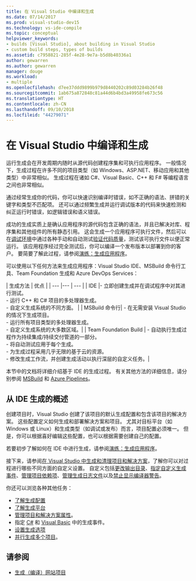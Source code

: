 ```yaml
---
title: 在 Visual Studio 中编译和生成
ms.date: 07/14/2017
ms.prod: visual-studio-dev15
ms.technology: vs-ide-compile
ms.topic: conceptual
helpviewer_keywords:
- builds [Visual Studio], about building in Visual Studio
- custom build steps, types of builds
ms.assetid: c7958821-285f-4e28-9e7a-b5d8b40336a1
author: gewarren
ms.author: gewarren
manager: douge
ms.workload:
- multiple
ms.openlocfilehash: d7ee37ddd9899b979d8440202c89d03284b26f48
ms.sourcegitcommit: 1ab675a872848c81a44d6b4bd3a49958fe673c56
ms.translationtype: HT
ms.contentlocale: zh-CN
ms.lasthandoff: 09/10/2018
ms.locfileid: "44279071"
---
```

# <a name="compile-and-build-in-visual-studio"></a>在 Visual Studio 中编译和生成

运行生成会在开发周期内随时从源代码创建程序集和可执行应用程序。 一般情况下，生成过程在许多不同的项目类型（如 Windows、ASP.NET、移动应用和其他类型）中非常相似。 生成过程在诸如 C#、Visual Basic、C++ 和 F# 等编程语言之间也非常相似。

通过经常生成你的代码，你可以快速识别编译时错误，如不正确的语法、拼错的关键字和类型不匹配项。 还可以通过频繁生成并运行调试版本的代码来快速检测和纠正运行时错误，如逻辑错误和语义错误。

成功的生成实质上是确认应用程序的源代码包含正确的语法，并且已解决对库、程序集和其他组件的所有静态引用。 这会生成一个应用程序可执行文件，然后可以在[调试环境](../debugger/index.md)中通过各种手动和自动测试[验证代码质量](../test/improve-code-quality.md)，测试该可执行文件以便正常运行。 该应用程序经过完全测试后，你可以编译一个发布版本以部署到你的客户。 要简要了解此过程，请参阅[演练：生成应用程序](../ide/walkthrough-building-an-application.md)。

可以使用以下任何方法来生成应用程序：Visual Studio IDE、MSBuild 命令行工具、Team Foundation 生成和 Azure DevOps Services：

| 生成方法 | 优点 |
| --- |--- | --- |
| IDE |- 立即创建生成并在调试程序中对其进行测试。<br />- 运行 C++ 和 C# 项目的多处理器生成。<br />- 自定义生成系统的不同方面。 |
| MSBuild 命令行| - 在无需安装 Visual Studio 的情况下生成项目。<br />- 运行所有项目类型的多处理器生成。<br />- 自定义生成系统的大多数区域。|
| Team Foundation Build | - 自动执行生成过程作为持续集成/持续交付管道的一部分。<br />- 将自动测试应用于每个生成。<br />- 为生成过程采用几乎无限的基于云的资源。<br />- 修改生成工作流，并创建生成活动以执行深层的自定义任务。|

本节中的文档将详细介绍基于 IDE 的生成过程。 有关其他方法的详细信息，请分别参阅 [MSBuild](../msbuild/msbuild.md) 和 [Azure Pipelines](/azure/devops/pipelines/index?view=vsts)。

## <a name="overview-of-building-from-the-ide"></a>从 IDE 生成的概述

创建项目时，Visual Studio 创建了该项目的默认生成配置和包含该项目的解决方案。  这些配置定义如何生成和部署解决方案和项目。 尤其对目标平台（如 Windows 或 Linux）和生成类型（如调试或发布）而言，项目配置必须唯一。 但是，你可以根据喜好编辑这些配置，也可以根据需要创建自己的配置。

若要初步了解如何在 IDE 中进行生成，请参阅[演练：生成应用程序](walkthrough-building-an-application.md)。

接下来，请参阅[在 Visual Studio 中生成和清理项目和解决方案](building-and-cleaning-projects-and-solutions-in-visual-studio.md)，了解你可以对过程进行哪些不同方面的自定义设置。 自定义包括[更改输出目录](how-to-change-the-build-output-directory.md)、[指定自定义生成事件](specifying-custom-build-events-in-visual-studio.md)、[管理项目依赖项](how-to-create-and-remove-project-dependencies.md)、[管理生成日志文件](how-to-view-save-and-configure-build-log-files.md)以及[禁止显示编译器警告](how-to-suppress-compiler-warnings.md)。

你还可以浏览各种其他任务：
- [了解生成配置](understanding-build-configurations.md)
- [了解生成平台](understanding-build-platforms.md)
- [管理项目和解决方案属性](managing-project-and-solution-properties.md)。
- 指定 [C#](how-to-specify-build-events-csharp.md) 和 [Visual Basic](how-to-specify-build-events-visual-basic.md) 中的生成事件。
- [设置生成选项](reference/options-dialog-box-projects-and-solutions-build-and-run.md)
- [并行生成多个项目](../msbuild/building-multiple-projects-in-parallel-with-msbuild.md)。

## <a name="see-also"></a>请参阅

- [生成（编译）网站项目](http://msdn.microsoft.com/Library/a9cbb88c-8fff-4c67-848b-98fbfd823193)
